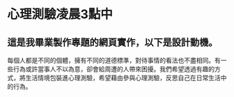 # 心理測驗凌晨3點中

這是我畢業製作專題的網頁實作，以下是設計動機。
-
每個人都是不同的個體，擁有不同的道德標準，對待事情的看法也不盡相同。有一些行為或許當事人不以為意，卻會給周遭的人帶來困擾。我們希望透過有趣的方式，將生活情境包裝進心理測驗，希望藉由參與心理測驗，反思自己在日常生活中的行為。
